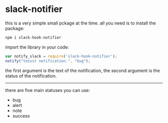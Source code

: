# slack-notifier

this is a very simple small pckage at the time. all you need is to install the package:

```bash
npm i slack-hook-notifier
```

import the library in your code:

```javascript
var notify_slack = require('slack-hook-notifier');
notify("tessst notification.", "bug");
```

the first argument is the text of the notification,
the second argument is the status of the notification.

------

there are five main statuses you can use:

* bug
* alert
* note
* success